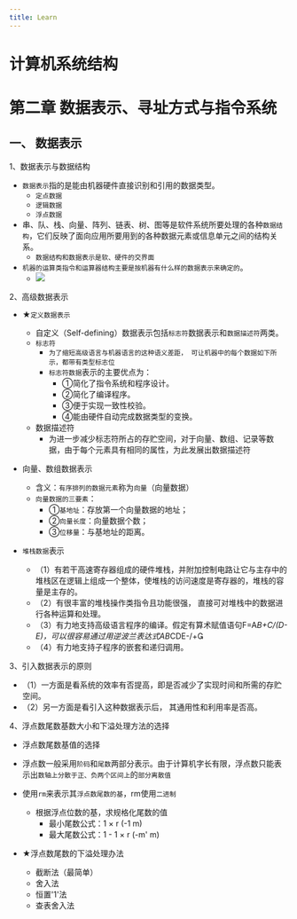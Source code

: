 ```yaml
---
title: Learn
---
```


# 计算机系统结构

# 第二章 数据表示、寻址方式与指令系统
##  一、 数据表示

1、数据表示与数据结构
  - `数据表示`指的是能由机器硬件直接识别和引用的数据类型。
    - `定点数据`
    - `逻辑数据`
    - `浮点数据`
  - 串、队、栈、向量、阵列、链表、树、图等是软件系统所要处理的各种`数据结构`，它们反映了面向应用所要用到的各种数据元素或信息单元之间的结构关系。
    - `数据结构和数据表示是软、硬件的交界面`
  - `机器的运算类指令和运算器结构主要是按机器有什么样的数据表示来确定的`。
    - <img src="/learn_1.png.jpg">

2、高级数据表示
  - ★`定义数据表示`
    - 自定义（Self-defining）数据表示包括`标志符`数据表示和`数据描述符`两类。
    - `标志符`
      - `为了缩短高级语言与机器语言的这种语义差距， 可让机器中的每个数据如下所示，都带有类型标志位`
      - `标志符数据`表示的主要优点为：
        - ①简化了指令系统和程序设计。
        - ②简化了编译程序。
        - ③便于实现一致性校验。
        - ④能由硬件自动完成数据类型的变换。 
    - 数据描述符
      - 为进一步减少标志符所占的存贮空间，对于向量、数组、记录等数据，由于每个元素具有相同的属性，为此发展出数据描述符 
  
  - 向量、数组数据表示
    - 含义：`有序排列的数据元素`称为`向量`（向量数据）
    - `向量数据的三要素`：
      - ①`基地址`：存放第一个向量数据的地址；
      - ②`向量长度`：向量数据个数；
      - ③`位移量`：与基地址的距离。
  
  - `堆栈数据`表示
    - （1）有若干高速寄存器组成的硬件堆栈，并附加控制电路让它与主存中的堆栈区在逻辑上组成一个整体，使堆栈的访问速度是寄存器的，堆栈的容量是主存的。
    - （2）有很丰富的堆栈操作类指令且功能很强， 直接可对堆栈中的数据进行各种运算和处理。
    - （3）有力地支持高级语言程序的编译。假定有算术赋值语句F=A*B+C/(D-E)，可以很容易通过用逆波兰表达式AB*CDE-/+
    - （4）有力地支持子程序的嵌套和递归调用。

3、引入数据表示的原则
  - （1）一方面是看系统的效率有否提高，即是否减少了实现时间和所需的存贮空间。
  - （2）另一方面是看引入这种数据表示后， 其通用性和利用率是否高。
  
4、浮点数尾数基数大小和下溢处理方法的选择
  - 浮点数尾数基值的选择
  - 浮点数一般采用`阶码`和`尾数`两部分表示。由于计算机字长有限，浮点数只能表示出`数轴上分散于正、负两个区间上`的`部分离散值`
  - 使用`rm`来表示其`浮点数尾数的基`，rm使用`二进制`

    - 根据浮点位数的基，求规格化尾数的值
      - 最小尾数公式：1 × r (-1 m)
      - 最大尾数公式：1 - 1 × r (-m' m)

  - ★浮点数尾数的下溢处理办法
    - 截断法（最简单）
    - 舍入法
    - 恒置'1'法
    - 查表舍入法